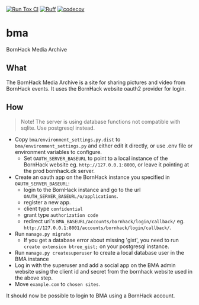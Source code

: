 [![Run Tox CI](https://github.com/bornhack/bma/actions/workflows/tox.yml/badge.svg?branch=develop)](https://github.com/bornhack/bma/actions/workflows/tox.yml)
[![Ruff](https://img.shields.io/endpoint?url=https://raw.githubusercontent.com/astral-sh/ruff/main/assets/badge/v2.json)](https://github.com/astral-sh/ruff)
[![codecov](https://codecov.io/gh/bornhack/bma/graph/badge.svg?token=AN3NmaCDAr)](https://codecov.io/gh/bornhack/bma)

# bma
BornHack Media Archive

## What
The BornHack Media Archive is a site for sharing pictures and video from BornHack events. It uses the BornHack website oauth2 provider for login.

## How
> Note! The server is using database functions not compatible with sqlite. Use postgresql instead.


* Copy `bma/environment_settings.py.dist` to `bma/environment_settings.py` and either edit it directly, or use .env file or environment variables to configure.
    * Set `OAUTH_SERVER_BASEURL` to point to a local instance of the BornHack website eg. `http://127.0.0.1:8000`, or leave it pointing at the prod bornhack.dk server.
* Create an oauth app on the BornHack instance you specified in `OAUTH_SERVER_BASEURL`:
    * login to the BornHack instance and go to the url `OAUTH_SERVER_BASEURL/o/applications`.
    * register a new app.
    * client type `confidential`
    * grant type `authorization code`
    * redirect uri's `BMA_BASEURL/accounts/bornhack/login/callback/` eg. `http://127.0.0.1:8001/accounts/bornhack/login/callback/`.
* Run `manage.py migrate`
    * If you get a database error about missing 'gist', you need to run `create extension btree_gist;` on your postgresql instance.
* Run `manage.py createsuperuser` to create a local database user in the BMA instance
* Log in with the superuser and add a social app on the BMA admin website using the client id and secret from the bornhack website used in the above step.
* Move `example.com` to `chosen sites`.


It should now be possible to login to BMA using a BornHack account.
